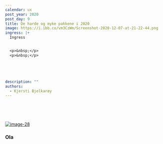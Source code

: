 ```yaml
---
calendar: ux
post_year: 2020
post_day: 9
title: De harde og myke pakkene i 2020
image: https://i.ibb.co/vm3CzWm/Screenshot-2020-12-07-at-21-22-44.png
ingress: |+
  Ingress


  <p>&nbsp;</p>
  <p>&nbsp;</p>





description: ""
authors:
  - Kjersti Bjelkarøy
---
```



<p>&nbsp;</p>

<p>&nbsp;</p>



<a href="https://imgbb.com/"><img src="https://i.ibb.co/2Np62F3/image-28.png" alt="image-28" border="0" /></a>
### Ola


